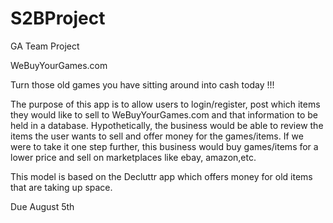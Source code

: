 # S2BProject
GA Team Project

WeBuyYourGames.com

Turn those old games you have sitting around into cash today !!!

The purpose of this app is to allow users to login/register, post which items they would like to sell 
to WeBuyYourGames.com and that information to be held in a database.  Hypothetically, the business would be able to review the items the user wants to sell and offer money for the games/items.  If we were to take it one step further, this business would buy games/items for a lower price and sell on marketplaces like ebay, amazon,etc.

This model is based on the Decluttr app which offers money for old items that are taking up space.

Due August 5th
